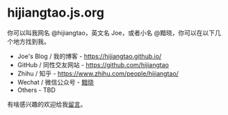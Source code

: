 # hijiangtao.js.org

你可以叫我网名 @hijiangtao，英文名 Joe，或者小名 @黯晓，你可以在以下几个地方找到我。

* Joe's Blog / 我的博客 - <https://hijiangtao.github.io/>
* GitHub / 同性交友网站 - <https://github.com/hijiangtao>
* Zhihu / 知乎 - <https://www.zhihu.com/people/hijiangtao/>
* Wechat / 微信公众号 - [黯晓](https://hijiangtao.github.io/assets/pic/qrcode_for_gh_4e090cdcbcc5_258.jpg)
* Others - TBD

有啥感兴趣的欢迎给我[留言](https://hijiangtao.github.io/guestbook)。
